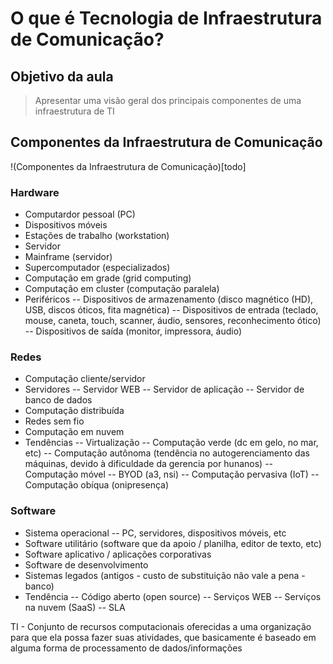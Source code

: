 # O que é Tecnologia de Infraestrutura de Comunicação?

## Objetivo da aula

> Apresentar uma visão geral dos principais componentes de uma infraestrutura de TI

## Componentes da Infraestrutura de Comunicação

!(Componentes da Infraestrutura de Comunicação)[todo]

### Hardware

- Computardor pessoal (PC)
- Dispositivos móveis
- Estações de trabalho (workstation)
- Servidor
- Mainframe (servidor)
- Supercomputador (especializados)
- Computação em grade (grid computing)
- Computação em cluster (computação paralela)
- Periféricos
-- Dispositivos de armazenamento (disco magnético (HD), USB, discos óticos, fita magnética)
-- Dispositivos de entrada (teclado, mouse, caneta, touch, scanner, áudio, sensores, reconhecimento ótico)
-- Dispositivos de saída (monitor, impressora, áudio)

### Redes

- Computação cliente/servidor
- Servidores
-- Servidor WEB
-- Servidor de aplicação
-- Servidor de banco de dados
- Computação distribuída
- Redes sem fio
- Computação em nuvem
- Tendências
-- Virtualização
-- Computação verde (dc em gelo, no mar, etc)
-- Computação autônoma (tendência no autogerenciamento das máquinas, devido à dificuldade da gerencia por hunanos)
-- Computação móvel
-- BYOD (a3, nsi)
-- Computação pervasiva (IoT)
-- Computação obíqua (onipresença)

### Software

- Sistema operacional
-- PC, servidores, dispositivos móveis, etc
- Software utilitário (software que da apoio / planilha, editor de texto, etc)
- Software aplicativo / aplicações corporativas
- Software de desenvolvimento
- Sistemas legados (antigos - custo de substituição não vale a pena - banco)
- Tendência
-- Código aberto (open source)
-- Serviços WEB
-- Serviços na nuvem (SaaS)
-- SLA




TI - Conjunto de recursos computacionais oferecidas a uma organização para que ela possa fazer suas atividades, que basicamente é baseado em alguma forma de processamento de dados/informações